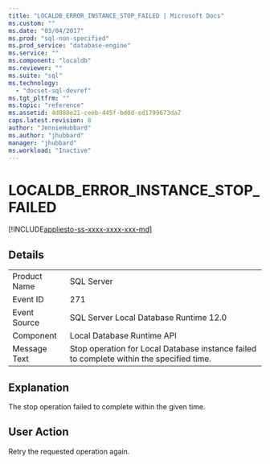 ```yaml
---
title: "LOCALDB_ERROR_INSTANCE_STOP_FAILED | Microsoft Docs"
ms.custom: ""
ms.date: "03/04/2017"
ms.prod: "sql-non-specified"
ms.prod_service: "database-engine"
ms.service: ""
ms.component: "localdb"
ms.reviewer: ""
ms.suite: "sql"
ms.technology: 
  - "docset-sql-devref"
ms.tgt_pltfrm: ""
ms.topic: "reference"
ms.assetid: 4d088e21-ceeb-445f-bd0d-ed1799673da7
caps.latest.revision: 8
author: "JennieHubbard"
ms.author: "jhubbard"
manager: "jhubbard"
ms.workload: "Inactive"
---
```

# LOCALDB_ERROR_INSTANCE_STOP_FAILED
[!INCLUDE[appliesto-ss-xxxx-xxxx-xxx-md](../../includes/appliesto-ss-xxxx-xxxx-xxx-md.md)]
    
## Details  
  
|||  
|-|-|  
|Product Name|SQL Server|  
|Event ID|271|  
|Event Source|SQL Server Local Database Runtime 12.0|  
|Component|Local Database Runtime API|  
|Message Text|Stop operation for Local Database instance failed to complete within the specified time.|  
  
## Explanation  
 The stop operation failed to complete within the given time.  
  
## User Action  
 Retry the requested operation again.  
  
  
